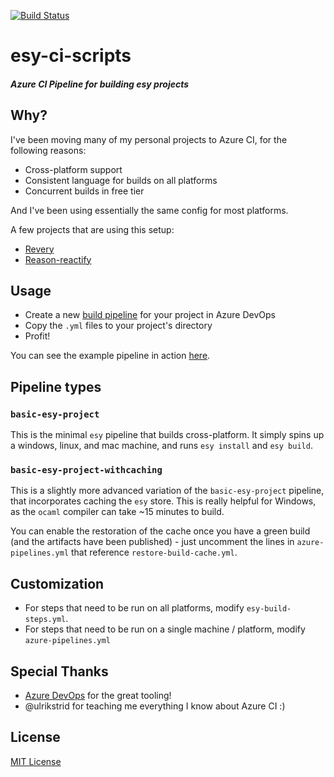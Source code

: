 [![Build Status](https://bryphe.visualstudio.com/esy-ci-scripts/_apis/build/status/bryphe.esy-ci-scripts)](https://bryphe.visualstudio.com/esy-ci-scripts/_build/latest?definitionId=11)

# esy-ci-scripts
##### Azure CI Pipeline for building esy projects

## Why?

I've been moving many of my personal projects to Azure CI, for the following reasons:

- Cross-platform support
- Consistent language for builds on all platforms
- Concurrent builds in free tier

And I've been using essentially the same config for most platforms. 

A few projects that are using this setup:
- [Revery](https://github.com/bryphe/revery)
- [Reason-reactify](https://github.com/bryphe/reason-reactify)

## Usage

- Create a new [build pipeline](https://dev.azure.com) for your project in Azure DevOps
- Copy the `.yml` files to your project's directory
- Profit!

You can see the example pipeline in action [here](https://bryphe.visualstudio.com/esy-ci-scripts/_build?definitionId=11).

## Pipeline types

### `basic-esy-project`

This is the minimal `esy` pipeline that builds cross-platform. It simply spins up a windows, linux, and mac machine, and runs `esy install` and `esy build`.

### `basic-esy-project-withcaching`

This is a slightly more advanced variation of the `basic-esy-project` pipeline, that incorporates caching the `esy` store. This is really helpful for Windows, as the `ocaml` compiler can take ~15 minutes to build. 

You can enable the restoration of the cache once you have a green build (and the artifacts have been published) - just uncomment the lines in `azure-pipelines.yml` that reference `restore-build-cache.yml`.

## Customization

- For steps that need to be run on all platforms, modify `esy-build-steps.yml`.
- For steps that need to be run on a single machine / platform, modify `azure-pipelines.yml`

## Special Thanks

- [Azure DevOps](https://azure.microsoft.com/en-us/services/devops/) for the great tooling!
- @ulrikstrid for teaching me everything I know about Azure CI :)

## License

[MIT License](LICENSE)

